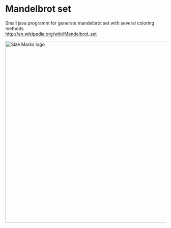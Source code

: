 Mandelbrot set
======
Small java programm for generate mandelbrot set with several coloring methods  
http://en.wikipedia.org/wiki/Mandelbrot_set

<img width="740" height="570" src="images/Size-Marks-Icon-512.png" title="Size Marks logo">
